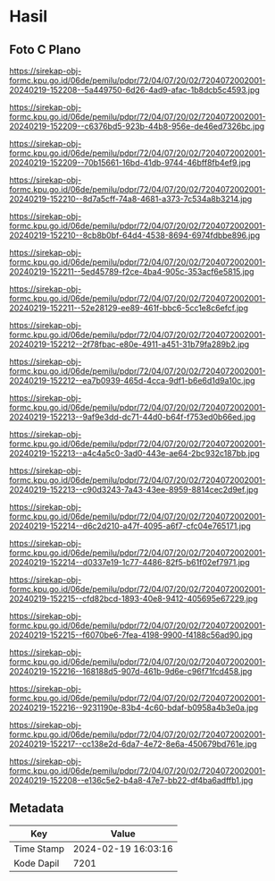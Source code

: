 # Hasil

## Foto C Plano

https://sirekap-obj-formc.kpu.go.id/06de/pemilu/pdpr/72/04/07/20/02/7204072002001-20240219-152208--5a449750-6d26-4ad9-afac-1b8dcb5c4593.jpg

https://sirekap-obj-formc.kpu.go.id/06de/pemilu/pdpr/72/04/07/20/02/7204072002001-20240219-152209--c6376bd5-923b-44b8-956e-de46ed7326bc.jpg

https://sirekap-obj-formc.kpu.go.id/06de/pemilu/pdpr/72/04/07/20/02/7204072002001-20240219-152209--70b15661-16bd-41db-9744-46bff8fb4ef9.jpg

https://sirekap-obj-formc.kpu.go.id/06de/pemilu/pdpr/72/04/07/20/02/7204072002001-20240219-152210--8d7a5cff-74a8-4681-a373-7c534a8b3214.jpg

https://sirekap-obj-formc.kpu.go.id/06de/pemilu/pdpr/72/04/07/20/02/7204072002001-20240219-152210--8cb8b0bf-64d4-4538-8694-6974fdbbe896.jpg

https://sirekap-obj-formc.kpu.go.id/06de/pemilu/pdpr/72/04/07/20/02/7204072002001-20240219-152211--5ed45789-f2ce-4ba4-905c-353acf6e5815.jpg

https://sirekap-obj-formc.kpu.go.id/06de/pemilu/pdpr/72/04/07/20/02/7204072002001-20240219-152211--52e28129-ee89-461f-bbc6-5cc1e8c6efcf.jpg

https://sirekap-obj-formc.kpu.go.id/06de/pemilu/pdpr/72/04/07/20/02/7204072002001-20240219-152212--2f78fbac-e80e-4911-a451-31b79fa289b2.jpg

https://sirekap-obj-formc.kpu.go.id/06de/pemilu/pdpr/72/04/07/20/02/7204072002001-20240219-152212--ea7b0939-465d-4cca-9df1-b6e6d1d9a10c.jpg

https://sirekap-obj-formc.kpu.go.id/06de/pemilu/pdpr/72/04/07/20/02/7204072002001-20240219-152213--9af9e3dd-dc71-44d0-b64f-f753ed0b66ed.jpg

https://sirekap-obj-formc.kpu.go.id/06de/pemilu/pdpr/72/04/07/20/02/7204072002001-20240219-152213--a4c4a5c0-3ad0-443e-ae64-2bc932c187bb.jpg

https://sirekap-obj-formc.kpu.go.id/06de/pemilu/pdpr/72/04/07/20/02/7204072002001-20240219-152213--c90d3243-7a43-43ee-8959-8814cec2d9ef.jpg

https://sirekap-obj-formc.kpu.go.id/06de/pemilu/pdpr/72/04/07/20/02/7204072002001-20240219-152214--d6c2d210-a47f-4095-a6f7-cfc04e765171.jpg

https://sirekap-obj-formc.kpu.go.id/06de/pemilu/pdpr/72/04/07/20/02/7204072002001-20240219-152214--d0337e19-1c77-4486-82f5-b61f02ef7971.jpg

https://sirekap-obj-formc.kpu.go.id/06de/pemilu/pdpr/72/04/07/20/02/7204072002001-20240219-152215--cfd82bcd-1893-40e8-9412-405695e67229.jpg

https://sirekap-obj-formc.kpu.go.id/06de/pemilu/pdpr/72/04/07/20/02/7204072002001-20240219-152215--f6070be6-7fea-4198-9900-f4188c56ad90.jpg

https://sirekap-obj-formc.kpu.go.id/06de/pemilu/pdpr/72/04/07/20/02/7204072002001-20240219-152216--168188d5-907d-461b-9d6e-c96f71fcd458.jpg

https://sirekap-obj-formc.kpu.go.id/06de/pemilu/pdpr/72/04/07/20/02/7204072002001-20240219-152216--9231190e-83b4-4c60-bdaf-b0958a4b3e0a.jpg

https://sirekap-obj-formc.kpu.go.id/06de/pemilu/pdpr/72/04/07/20/02/7204072002001-20240219-152217--cc138e2d-6da7-4e72-8e6a-450679bd761e.jpg

https://sirekap-obj-formc.kpu.go.id/06de/pemilu/pdpr/72/04/07/20/02/7204072002001-20240219-152208--e136c5e2-b4a8-47e7-bb22-df4ba6adffb1.jpg


## Metadata

| Key        | Value               |
| ---------- | ------------------- |
| Time Stamp | 2024-02-19 16:03:16 |
| Kode Dapil | 7201                |



